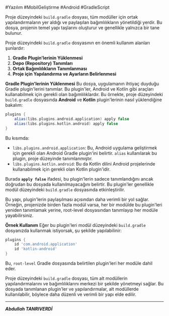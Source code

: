 #Yazılım #MobilGeliştirme #Android #GradleScript

Proje düzeyindeki `build.gradle` dosyası, tüm modüller için ortak yapılandırmaların yer aldığı ve paylaşılan bağımlılıkların yönetildiği yerdir. Bu dosya, projenin temel yapı taşlarını oluşturur ve genellikle yalnızca bir tane bulunur.

Proje düzeyindeki `build.gradle` dosyasının en önemli kullanım alanları şunlardır:

1. **Gradle Plugin'lerinin Yüklenmesi**
2. **Depo (Repository) Tanımları**
3. **Ortak Bağımlılıkların Tanımlanması**
4. **Proje için Yapılandırma ve Ayarların Belirlenmesi**


**Gradle Plugin'lerinin Yüklenmesi**
Bu dosya, uygulamanın ihtiyaç duyduğu Gradle plugin'lerini tanımlar. Bu plugin'ler, Android ve Kotlin gibi araçları kullanabilmek için gerekli olan bağımlılıklardır. Bu örnekte, proje düzeyindeki `build.gradle` dosyasında **Android** ve **Kotlin** plugin'lerinin nasıl yüklendiğine bakalım:
```gradle
plugins {
    alias(libs.plugins.android.application) apply false
    alias(libs.plugins.kotlin.android) apply false
}

```
Bu kısımda:
- `libs.plugins.android.application`: Bu, Android uygulama geliştirmek için gerekli olan Android Gradle plugin'ini belirtir. `alias` kullanılarak bu plugin, proje düzeyinde tanımlanmıştır.
- `libs.plugins.kotlin.android`: Bu da Kotlin dilini Android projelerinde kullanabilmek için gerekli olan Kotlin plugin'idir.

Burada **`apply false`** ifadesi, bu plugin'lerin sadece tanımlandığını ancak doğrudan bu dosyada kullanılmayacağını belirtir. Bu plugin'ler genellikle modül düzeyindeki `build.gradle` dosyasında etkinleştirilir.

Bu yapı, plugin'lerin paylaşılması açısından daha verimli bir yol sağlar. Örneğin, projenizde birden fazla modül varsa, her bir modülde bu plugin'leri yeniden tanımlamak yerine, root-level dosyasından tanımlayıp her modüle yayabilirsiniz.

**Örnek Kullanım**
Eğer bu plugin'leri modül düzeyindeki `build.gradle` dosyanızda kullanmak istiyorsak, şu şekilde yapılabilinir:
```gradle
plugins {
    id 'com.android.application'
    id 'kotlin-android'
}

```

Bu, `root-level` Gradle dosyasında belirtilen plugin'leri her modüle dahil eder.

Proje düzeyindeki `build.gradle` dosyası, tüm alt modüllerin yapılandırmalarını ve bağımlılıklarını merkezi bir şekilde yönetmeyi sağlar. Bu dosyada tanımlanan plugin'ler ve yapılandırmalar, alt modüllerde kullanılabilir, böylece daha düzenli ve verimli bir yapı elde edilir.

***

***Abdullah TANRIVERDİ***



